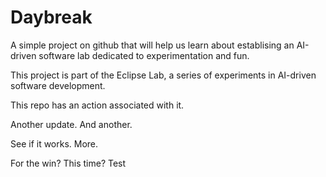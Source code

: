 # Daybreak

A simple project on github that will help us learn about establising an AI-driven software lab dedicated to experimentation and fun.

This project is part of the Eclipse Lab, a series of experiments in AI-driven software development.

This repo has an action associated with it.

Another update. And another.

See if it works. More.

For the win? This time? Test
